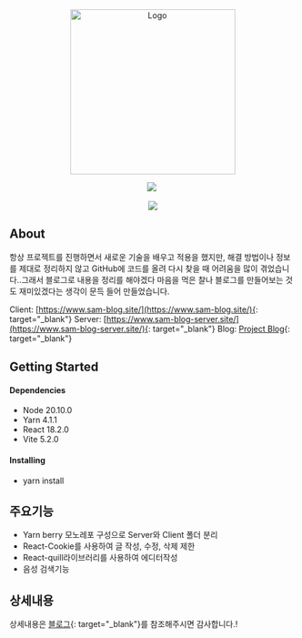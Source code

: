 <div align="center">
    <a href="https://github.com/YousefIbrahimismail" target="_blank">
        <img src="https://sam-blog-image.s3.ap-northeast-2.amazonaws.com/upload/BlogLogo.png" 
        alt="Logo" width="290" height="290">
    </a>
    
</div>

  <p align="center">
    <a href="https://sam-blog.site"><img src="https://img.shields.io/badge/Blog-2D8C3C?style=flat&logo=Blogger&logoColor=FFFFFF&link=https://www.sam-blog.site/detail/Blog%20Project"/></a>&nbsp

  </p>

<div align="center">
<img src="https://readme-typing-svg.demolab.com?font=Fira+Code&size=22&duration=4000&pause=5000&background=FFFFFF00&center=true&vCenter=true&multiline=true&width=435&lines=Sam-Blog-Project">
</div>

## About

항상 프로젝트를 진행하면서 새로운 기술을 배우고 적용을 했지만, 해결 방법이나 정보를 제대로 정리하지 않고 GitHub에 코드를 올려 다시 찾을 때 어려움을 많이 겪었습니다..그래서 블로그로 내용을 정리를 해야겠다 마음을 먹은 찰나 블로그를 만들어보는 것도 재미있겠다는 생각이 문득 들어 만들었습니다.

Client: [https://www.sam-blog.site/](https://www.sam-blog.site/){: target="\_blank"}
Server: [https://www.sam-blog-server.site/](https://www.sam-blog-server.site/){: target="\_blank"}
Blog: [Project Blog](https://www.sam-blog.site/subjectList/Project){: target="\_blank"}

## Getting Started

#### Dependencies

- Node 20.10.0
- Yarn 4.1.1
- React 18.2.0
- Vite 5.2.0

#### Installing

- yarn install

## 주요기능

- Yarn berry 모노레포 구성으로 Server와 Client 폴더 분리
- React-Cookie를 사용하여 글 작성, 수정, 삭제 제한
- React-quill라이브러리를 사용하여 에디터작성
- 음성 검색기능

## 상세내용

상세내용은 [블로그](https://www.sam-blog.site/subjectList/Project){: target="\_blank"}를 참조해주시면 감사합니다.!
